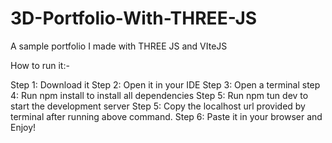 # 3D-Portfolio-With-THREE-JS
A sample portfolio I made with THREE JS and VIteJS

How to run it:-

Step 1: Download it 
Step 2: Open it in your IDE
Step 3: Open a terminal
step 4: Run npm install to install all dependencies
Step 5: Run npm tun dev   to start the development server
Step 5: Copy the localhost url provided by terminal after running above command.
Step 6: Paste it in your browser and Enjoy!
